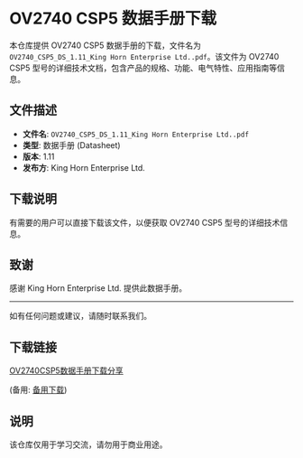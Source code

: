 # OV2740 CSP5 数据手册下载

本仓库提供 OV2740 CSP5 数据手册的下载，文件名为 `OV2740_CSP5_DS_1.11_King Horn Enterprise Ltd..pdf`。该文件为 OV2740 CSP5 型号的详细技术文档，包含产品的规格、功能、电气特性、应用指南等信息。

## 文件描述

- **文件名**: `OV2740_CSP5_DS_1.11_King Horn Enterprise Ltd..pdf`
- **类型**: 数据手册 (Datasheet)
- **版本**: 1.11
- **发布方**: King Horn Enterprise Ltd.

## 下载说明

有需要的用户可以直接下载该文件，以便获取 OV2740 CSP5 型号的详细技术信息。

## 致谢

感谢 King Horn Enterprise Ltd. 提供此数据手册。

---

如有任何问题或建议，请随时联系我们。

## 下载链接
[OV2740CSP5数据手册下载分享](https://pan.quark.cn/s/1bbc60c35cac) 

(备用: [备用下载](https://pan.baidu.com/s/1ewTBtHtusSQe7iUzd2aUpw?pwd=z4ca))

## 说明

该仓库仅用于学习交流，请勿用于商业用途。
